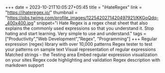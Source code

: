 +++
date = 2023-10-21T10:05:27+05:45
title = "iHateRegex"
link = "https://ihateregex.io/"
thumbnail = "https://pbs.twimg.com/profile_images/1225420271420497921/KKGoQdq-_400x400.jpg"
snippet="i Hate Regex is a regex cheat sheet that also explains the commonly used expressions so that you understand it. Stop hating and start learning. Very simple to use and understand."
tags = ["Productivity","Web Development","Regex", "Programming"]
+++ 
Regular expression (regex) library with over 10,000 patterns
Regex tester to test your patterns on sample text
Visual representation of regular expressions
Matched strings - the Testing area
Embed regular expression visualization on your sites
Regex code highlighting and validation
Regex description with markdown support